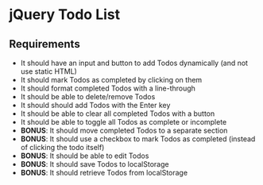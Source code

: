 # jQuery Todo List

## Requirements

- It should have an input and button to add Todos dynamically (and not use static HTML)
- It should mark Todos as completed by clicking on them
- It should format completed Todos with a line-through
- It should be able to delete/remove Todos
- It should should add Todos with the Enter key
- It should be able to clear all completed Todos with a button
- It should be able to toggle all Todos as complete or incomplete
- **BONUS**: It should move completed Todos to a separate section
- **BONUS**: It should use a checkbox to mark Todos as completed (instead of clicking the todo itself)
- **BONUS**: It should be able to edit Todos
- **BONUS**: It should save Todos to localStorage
- **BONUS**: It should retrieve Todos from localStorage
